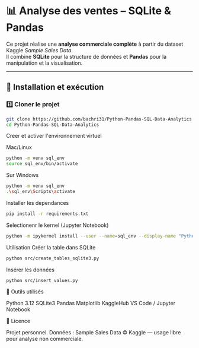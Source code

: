 # 📊 Analyse des ventes – SQLite & Pandas

Ce projet réalise une **analyse commerciale complète** à partir du dataset Kaggle *Sample Sales Data*.  
Il combine **SQLite** pour la structure de données et **Pandas** pour la manipulation et la visualisation.

---

## 🚀 Installation et exécution

### 1️⃣ Cloner le projet
```bash
git clone https://github.com/bachri31/Python-Pandas-SQL-Data-Analytics
cd Python-Pandas-SQL-Data-Analytics
```


Creer et activer l'environnement virtuel

Mac/Linux
```bash
python -m venv sql_env
source sql_env/bin/activate
```

Sur Windows
```bash
python -m venv sql_env
.\sql_env\Scripts\activate
```
Installer les dependances

```bash
pip install -r requirements.txt
```
Selectionenr le kernel (Jupyter Notebook)

```bash
python -m ipykernel install --user --name=sql_env --display-name "Python (sql_env)"
```


Utilisation 
Créer la table dans SQLite
```bash
python src/create_tables_sqlite3.py
```
Insérer les données
```bash
python src/insert_values.py
```

🧰 Outils utilisés

Python 3.12
SQLite3
Pandas
Matplotlib
KaggleHub
VS Code / Jupyter Notebook


📜 Licence

Projet personnel.
Données : Sample Sales Data © Kaggle — usage libre pour analyse non commerciale.